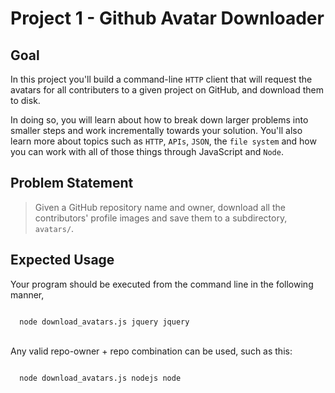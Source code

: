 # Project 1 - Github Avatar Downloader

## Goal
In this project you'll build a command-line <code>HTTP</code> client that will request the avatars for all contributers to a given project on GitHub, and download them to disk.

In doing so, you will learn about how to break down larger problems into smaller steps and work incrementally towards your solution. You'll also learn more about topics such as <code>HTTP</code>, <code>APIs</code>, <code>JSON</code>, the <code>file system</code> and how you can work with all of those things through JavaScript and <code>Node</code>.

## Problem Statement
<blockquote>
  Given a GitHub repository name and owner, download all the contributors' profile images and save them to a subdirectory, <code>avatars/</code>.
</blockquote>

## Expected Usage
<p>Your program should be executed from the command line in the following manner,</p>
<code>
  node download_avatars.js jquery jquery
</code>
<br>
<p>Any valid repo-owner + repo combination can be used, such as this:</p>
<code>
  node download_avatars.js nodejs node
</code>